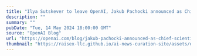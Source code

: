 ```yaml
---
title: "Ilya Sutskever to leave OpenAI, Jakub Pachocki announced as Chief Scientist"
description: ""
summary: ""
pubDate: "Tue, 14 May 2024 18:00:00 GMT"
source: "OpenAI Blog"
url: "https://openai.com/blog/jakub-pachocki-announced-as-chief-scientist"
thumbnail: "https://raisex-llc.github.io/ai-news-curation-site/assets/openai_logo.png"
---
```


